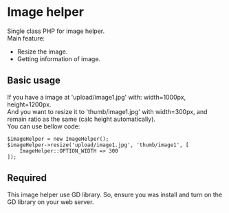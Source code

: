 # Image helper
Single class PHP for image helper.  
Main feature:
- Resize the image.
- Getting information of image.

## Basic usage
If you have a image at 'upload/image1.jpg' with: width=1000px, height=1200px.  
And you want to resize it to 'thumb/image1.jpg' with width=300px, and remain ratio as the same (calc height automatically).  
You can use bellow code: 
```
$imageHelper = new ImageHelper();
$imageHelper->resize('upload/image1.jpg', 'thumb/image1', [
    ImageHelper::OPTION_WIDTH => 300
]);
```

## Required
This image helper use GD library. So, ensure you was install and turn on the GD library on your web server.
